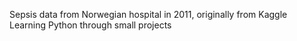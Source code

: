 Sepsis data from Norwegian hospital in 2011, originally from Kaggle
Learning Python through small projects
